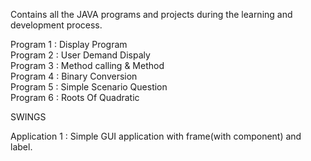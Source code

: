 Contains all the JAVA programs and projects during the learning and development process.

Program 1 : Display Program  
Program 2 : User Demand Dispaly  
Program 3 : Method calling & Method  
Program 4 : Binary Conversion  
Program 5 : Simple Scenario Question  
Program 6 : Roots Of Quadratic  


SWINGS  

Application 1 : Simple GUI application with frame(with component) and label.  
